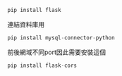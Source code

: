```python
pip install flask
```
連結資料庫用
```python
pip install mysql-connector-python
```
前後網域不同port因此需要安裝這個
```python
pip install flask-cors
```
